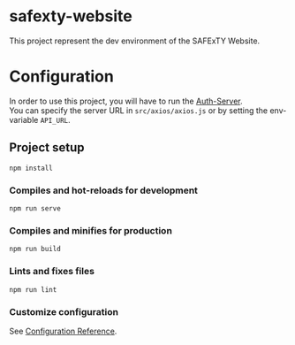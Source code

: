 # safexty-website
This project represent the dev environment of the SAFExTY Website.

# Configuration
In order to use this project, you will have to run the [Auth-Server](https://github.com/SAFExTY/AuthServer).  
You can specify the server URL in `src/axios/axios.js` or by setting the env-variable `API_URL`. 

## Project setup
```
npm install
```

### Compiles and hot-reloads for development
```
npm run serve
```

### Compiles and minifies for production
```
npm run build
```

### Lints and fixes files
```
npm run lint
```

### Customize configuration
See [Configuration Reference](https://cli.vuejs.org/config/).

